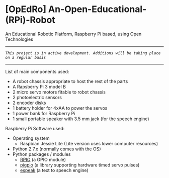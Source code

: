 # [OpEdRo] An-Open-Educational-(RPi)-Robot
An Educational Robotic Platform, Raspberry Pi based, using Open Technologies

***
*`This project is in active development. Additions will be taking place on a regular basis`*
***

List of main components used:
  * A robot chassis appropriate to host the rest of the parts
  * A Rapsberry Pi 3 model B
  * 2 micro servo motors fitable to robot chassis
  * 2 photoelectric sensors
  * 2 encoder disks
  * 1 battery holder for 4xAA to power the servos
  * 1 power bank for Raspberry Pi
  * 1 small portable speaker with 3.5 mm jack (for the speech engine)
  
Raspberry Pi Software used: 

  * Operating system
    * Raspbian Jessie Lite (Lite version uses lower computer resources)
  * Python 2.7.x (normally comes with the OS)
  * Python packages / modules
    * [RPIO](https://pythonhosted.org/RPIO/rpio_py.html "RPIO Documentation") (a GPIO module)
    * [pigpio](http://abyz.me.uk/rpi/pigpio/index.html "The pigpio Documentation") (a library supporting hardware timed servo pulses)
    * [espeak](http://espeak.sourceforge.net/ "espeak Documentation") (a text to speech engine)
  
